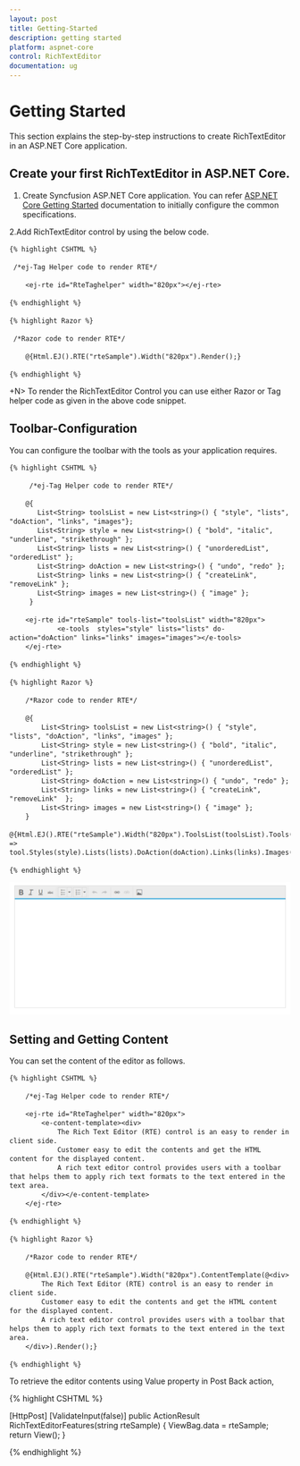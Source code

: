 ```yaml
---
layout: post
title: Getting-Started
description: getting started
platform: aspnet-core
control: RichTextEditor
documentation: ug
---
```

# Getting Started

This section explains the step-by-step instructions to create RichTextEditor in an ASP.NET Core application.

## Create your first RichTextEditor in ASP.NET Core.

1.  Create Syncfusion ASP.NET Core application. You can refer [ASP.NET Core Getting Started](https://help.syncfusion.com/aspnet-core/getting-started) documentation to initially configure the common specifications.

2.Add RichTextEditor control by using the below code.

	{% highlight CSHTML %}
	
	 /*ej-Tag Helper code to render RTE*/

		<ej-rte id="RteTaghelper" width="820px"></ej-rte>
		   
	{% endhighlight %}

	{% highlight Razor %}
	
	 /*Razor code to render RTE*/
		
		@{Html.EJ().RTE("rteSample").Width("820px").Render();}
			
	{% endhighlight %}



+N> To render the RichTextEditor Control you can use either Razor or Tag helper code as given in the above code snippet.


## Toolbar-Configuration

You can configure the toolbar with the tools as your application requires.

	{% highlight CSHTML %}

		 /*ej-Tag Helper code to render RTE*/

		@{
		   List<String> toolsList = new List<string>() { "style", "lists", "doAction", "links", "images"};
		   List<String> style = new List<string>() { "bold", "italic", "underline", "strikethrough" };
		   List<String> lists = new List<string>() { "unorderedList", "orderedList" };
		   List<String> doAction = new List<string>() { "undo", "redo" };
		   List<String> links = new List<string>() { "createLink", "removeLink" };
		   List<String> images = new List<string>() { "image" };               
		 }

		<ej-rte id="rteSample" tools-list="toolsList" width="820px">
				<e-tools  styles="style" lists="lists" do-action="doAction" links="links" images="images"></e-tools>              
		</ej-rte>
			
	{% endhighlight %}
	
	{% highlight Razor %}
	
		/*Razor code to render RTE*/

		@{
			List<String> toolsList = new List<string>() { "style", "lists", "doAction", "links", "images" };
			List<String> style = new List<string>() { "bold", "italic", "underline", "strikethrough" };
			List<String> lists = new List<string>() { "unorderedList", "orderedList" };
			List<String> doAction = new List<string>() { "undo", "redo" };
			List<String> links = new List<string>() { "createLink", "removeLink"  };
			List<String> images = new List<string>() { "image" };
		}
		@{Html.EJ().RTE("rteSample").Width("820px").ToolsList(toolsList).Tools(tool => tool.Styles(style).Lists(lists).DoAction(doAction).Links(links).Images(images)).Render();}

	{% endhighlight %}
	
![](Getting-Started-images/Toolbar.png)


## Setting and Getting Content

You can set the content of the editor as follows.

	{% highlight CSHTML %}
	
		/*ej-Tag Helper code to render RTE*/

		<ej-rte id="RteTaghelper" width="820px"> 
			<e-content-template><div>
				The Rich Text Editor (RTE) control is an easy to render in client side.
				Customer easy to edit the contents and get the HTML content for the displayed content.
				A rich text editor control provides users with a toolbar that helps them to apply rich text formats to the text entered in the text area.
			</div></e-content-template>  
		</ej-rte>

	{% endhighlight %}
	
	{% highlight Razor %}
	
		/*Razor code to render RTE*/

		@{Html.EJ().RTE("rteSample").Width("820px").ContentTemplate(@<div>
			The Rich Text Editor (RTE) control is an easy to render in client side.
			Customer easy to edit the contents and get the HTML content for the displayed content.
			A rich text editor control provides users with a toolbar that helps them to apply rich text formats to the text entered in the text area.
		</div>).Render();}

	{% endhighlight %}
	

To retrieve the editor contents using Value property in Post Back action,

{% highlight CSHTML %}

[HttpPost]
[ValidateInput(false)]
public ActionResult RichTextEditorFeatures(string rteSample)
{
    ViewBag.data = rteSample;
    return View();
}

{% endhighlight %}



